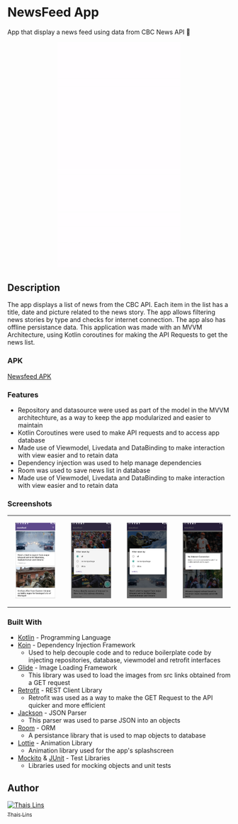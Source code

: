 # NewsFeed App

App that display a news feed using data from CBC News API 📰

<p align="center"> <img width="55%" src="https://github.com/thaislins/news-feed/blob/app_images/images/newsfeed.gif"> </p>

## Description

 The app displays a list of news from the CBC API. Each item in the list has a title, date and picture related to the news story. The app allows filtering news stories by type and checks for internet connection. The app also has offline persistance data. This application was made with an MVVM Architecture, using Kotlin coroutines for making the API Requests to get the news list. 
 
 ### APK

[Newsfeed APK](https://github.com/thaislins/news-feed/blob/app_images/app-debug.apk)
 
### Features
* Repository and datasource were used as part of the model in the MVVM architechture,
as a way to keep the app modularized and easier to maintain
* Kotlin Coroutines were used to make API requests and to access app database
* Made use of Viewmodel, Livedata and DataBinding to make interaction with view easier and to retain data
* Dependency injection was used to help manage dependencies 
* Room was used to save news list in database
* Made use of Viewmodel, Livedata and DataBinding to make interaction with view easier and to retain data 

### Screenshots

|  |  |  |  | 
| ---------- | ------------ | -------- | -------------- | 
|<p align="center"> <img src="https://github.com/thaislins/news-feed/blob/app_images/images/img1.png" width="80%"> </p>  | <p align="center"> <img src="https://github.com/thaislins/news-feed/blob/app_images/images/img2.png" width="80%"> </p> |<p align="center"> <img src="https://github.com/thaislins/news-feed/blob/app_images/images/img3.png" width="80%"> </p>  |<p align="center"> <img src="https://github.com/thaislins/news-feed/blob/app_images/images/img4.png" width="80%"> </p>  |
### Built With

* [Kotlin](http://kotlinlang.org/) - Programming Language
* [Koin](https://insert-koin.io) - Dependency Injection Framework
  * Used to help decouple code and to reduce boilerplate code by injecting 
  repositories, database, viewmodel and retrofit interfaces
* [Glide](https://bumptech.github.io/glide/) - Image Loading Framework
  * This library was used to load the images from src links obtained from a GET request
* [Retrofit](https://square.github.io/retrofit/) - REST Client Library
  * Retrofit was used as a way to make the GET Request to the API quicker
  and more efficient
* [Jackson](https://github.com/FasterXML/jackson-core) - JSON Parser
  * This parser was used to parse JSON into an objects
* [Room](https://developer.android.com/jetpack/androidx/releases/room) - ORM 
  * A persistance library that is used to map objects to database
* [Lottie](https://lottiefiles.com/) - Animation Library
  * Animation library used for the app's splashscreen
* [Mockito](https://site.mockito.org/) & [JUnit](https://junit.org/junit4/) - Test Libraries
  * Libraries used for mocking objects and unit tests
 
## Author

[![Thais Lins](https://avatars.githubusercontent.com/thaislins?s=100)<br /><sub>Thais Lins</sub>](https://github.com/thaislins) 
